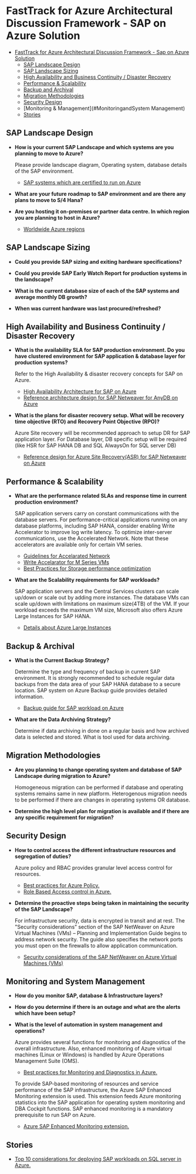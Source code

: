 # FastTrack for Azure Architectural Discussion Framework - SAP on Azure Solution

- [FastTrack for Azure Architectural Discussion Framework - Sap on Azure Solution](#fasttrack-for-azure-architectural-discussion-framework---sap-on-azure-solution)
  - [SAP Landscape Design](#data-volumes--ingestion)
  - [SAP Landscape Sizing](#data-architecture)
  - [High Availability and Business Continuity / Disaster Recovery](#data-cleanliness)
  - [Performance & Scalability](#Performance--Scalability)
  - [Backup and Archival](#Backup--Archival)
  - [Migration Methodologies](#security)
  - [Security Design](#security--design)
  - [Monitoring & Management](#MonitoringandSystem Management)
  - [Stories](#Stories)

## SAP Landscape Design

- **How is your current SAP Landscape and which systems are you planning to move to Azure?**

    Please provide landscape diagram, Operating system, database details of the SAP environment.
    - [SAP systems which are certified to run on Azure](https://docs.microsoft.com/en-us/azure/virtual-machines/workloads/sap/sap-certifications)

- **What are your future roadmap to SAP environment and are there any plans to move to S/4 Hana?**

- **Are you hosting it on-premises or partner data centre.  In which region you are planning to host in Azure?**

    - [Worldwide Azure regions](https://azure.microsoft.com/en-us/global-infrastructure/regions/)

## SAP Landscape Sizing

- **Could you provide SAP sizing and exiting hardware specifications?**

- **Could you provide SAP Early Watch Report for production systems in the landscape?**

- **What is the current database size of each of the SAP systems and average monthly DB growth?**

- **When was current hardware was last procured/refreshed?**

## High Availability and Business Continuity / Disaster Recovery

- **What is the availability SLA for SAP production environment. Do you have clustered environment for SAP application & database layer for production systems?**

    Refer to the High Availability & disaster recovery concepts for SAP on Azure.
    - [High Availability Architecture for SAP on Azure ](https://docs.microsoft.com/en-us/azure/virtual-machines/workloads/sap/sap-certifications)
    - [Reference architecture design for SAP Netweaver for AnyDB on Azure](https://docs.microsoft.com/en-us/azure/architecture/reference-architectures/sap/sap-netweaver)

- **What is the plans for disaster recovery setup. What will be recovery time objective (RTO) and Recovery Point Objective (RPO)?**

    Azure Site recovery will be recommended approach to setup DR for SAP application layer. For Database layer, DB specific setup will be required (like HSR for SAP HANA DB and SQL AlwaysOn for SQL server DB)
    - [Reference design for Azure Site Recovery(ASR) for SAP Netweaver on Azure](https://docs.microsoft.com/en-us/azure/site-recovery/site-recovery-sap)

## Performance & Scalability

- **What are the performance related SLAs and response time in current production environment?**

    SAP application servers carry on constant communications with the database servers. For performance-critical applications running on any database platforms, including SAP HANA, consider enabling Write Accelerator to improve log write latency. To optimize inter-server communications, use the Accelerated Network. Note that these accelerators are available only for certain VM series.
  
  - [Guidelines for Accelarated Network](https://azure.microsoft.com/blog/linux-and-windows-networking-performance-enhancements-accelerated-networking/)
  - [Write Accelarator for M Series VMs](https://docs.microsoft.com/en-us/azure/virtual-machines/linux/how-to-enable-write-accelerator)
  - [Best Practices for Storage performance optimization](https://docs.microsoft.com/en-us/azure/virtual-machines/windows/premium-storage-performance)

 - **What are the Scalability requirements for SAP workloads?**

    SAP application servers and the Central Services clusters can scale up/down or scale out by adding more instances.
    The database VMs can scale up/down with limitations on maximum size(4TB) of the VM. If your workload exceeds the maximum VM size, Microsoft also offers Azure Large Instances for SAP HANA. 
     
     - [Details about Azure Large Instances](https://docs.microsoft.com/en-us/azure/virtual-machines/workloads/sap/hana-overview-architecture)


## Backup & Archival

- **What is the Current Backup Strategy?**

    Determine the type and frequency of backup in current SAP environment. It is strongly recommended to schedule regular data backups from the data area of your SAP HANA database to a secure location. SAP system on Azure Backup guide provides detailed information. 

  - [Backup guide for SAP workload on Azure](https://docs.microsoft.com/en-us/azure/virtual-machines/workloads/sap/sap-hana-backup-guide)

- **What are the Data Archiving Strategy?**

    Determine if data archiving in done on a regular basis and how archived data is selected and stored. What is tool used for data archiving. 

## Migration Methodologies

- **Are you planning to change operating system and database of SAP Landscape during migration to Azure?**

    Homogeneous migration can be performed if database and operating systems remains same in new platform.
    Heterogenous migration needs to be performed if there are changes in operating systems OR database. 

- **Determine the high level plan for migration is available and if there are any specific requirement for migration?**

## Security Design
 - **How to control access the different infrastructure resources and segregation of duties?**

    Azure policy and RBAC provides granular level access control for resources.
    - [Best practices for Azure Policy.](https://docs.microsoft.com/en-us/azure/azure-policy/azure-policy-introduction)
    - [Role Based Access control in Azure.](https://docs.microsoft.com/en-us/azure/role-based-access-control/overview)

 - **Determine the proactive steps being taken in maintaining the security of the SAP Landscape?**

    For infrastructure security, data is encrypted in transit and at rest. The "Security considerations” section of the SAP NetWeaver on Azure Virtual Machines (VMs) – Planning and Implementation Guide begins to address network security. The guide also specifies the network ports you must open on the firewalls to allow application communication.
    - [Security considerations of the SAP NetWeaver on Azure Virtual Machines (VMs)](https://docs.microsoft.com/en-us/azure/virtual-machines/workloads/sap/planning-guide)

## Monitoring and System Management

- **How do you monitor SAP, database & Infrastructure layers?**
- **How do you determine if there is an outage and what are the alerts which have been setup?**
- **What is the level of automation in system management and operations?**

  Azure provides several functions for monitoring and diagnostics of the overall infrastructure. Also, enhanced monitoring of Azure virtual machines (Linux or Windows) is handled by Azure Operations Management Suite (OMS).
  - [Best practices for Monitoring and Diagnostics in Azure.](https://docs.microsoft.com/en-us/azure/architecture/best-practices/monitoring)

  To provide SAP-based monitoring of resources and service performance of the SAP infrastructure, the Azure SAP Enhanced Monitoring extension is used. This extension feeds Azure monitoring statistics into the SAP application for operating system monitoring and DBA Cockpit functions. SAP enhanced monitoring is a mandatory prerequisite to run SAP on Azure. 
  - [Azure SAP Enhanced Monitoring extension.](https://docs.microsoft.com/en-us/azure/virtual-machines/workloads/sap/deployment-guide#d98edcd3-f2a1-49f7-b26a-07448ceb60ca)

## Stories
 - [Top 10 considerations for deploying SAP workloads on SQL server in Azure.](https://blogs.msdn.microsoft.com/saponsqlserver/2015/05/25/top-10-key-considerations-for-deploying-sap-applications-on-azure/)